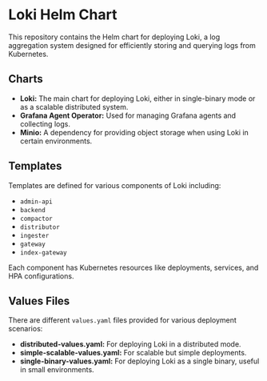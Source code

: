
# Loki Helm Chart

This repository contains the Helm chart for deploying Loki, a log aggregation system designed for efficiently storing and querying logs from Kubernetes.



## Charts

- **Loki:** The main chart for deploying Loki, either in single-binary mode or as a scalable distributed system.
- **Grafana Agent Operator:** Used for managing Grafana agents and collecting logs.
- **Minio:** A dependency for providing object storage when using Loki in certain environments.

## Templates

Templates are defined for various components of Loki including:

- `admin-api`
- `backend`
- `compactor`
- `distributor`
- `ingester`
- `gateway`
- `index-gateway`

Each component has Kubernetes resources like deployments, services, and HPA configurations.

## Values Files

There are different `values.yaml` files provided for various deployment scenarios:

- **distributed-values.yaml:** For deploying Loki in a distributed mode.
- **simple-scalable-values.yaml:** For scalable but simple deployments.
- **single-binary-values.yaml:** For deploying Loki as a single binary, useful in small environments.

